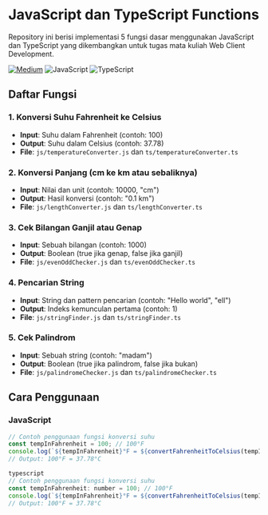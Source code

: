 # JavaScript dan TypeScript Functions

Repository ini berisi implementasi 5 fungsi dasar menggunakan JavaScript dan TypeScript yang dikembangkan untuk tugas mata kuliah Web Client Development.

[![Medium](https://img.shields.io/badge/Medium-12100E?style=for-the-badge&logo=medium&logoColor=white)](https://bit.ly/4k4DSky)
![JavaScript](https://img.shields.io/badge/javascript-%23323330.svg?style=for-the-badge&logo=javascript&logoColor=%23F7DF1E)
![TypeScript](https://img.shields.io/badge/typescript-%23007ACC.svg?style=for-the-badge&logo=typescript&logoColor=white)

## Daftar Fungsi

### 1. Konversi Suhu Fahrenheit ke Celsius
- **Input**: Suhu dalam Fahrenheit (contoh: 100)
- **Output**: Suhu dalam Celsius (contoh: 37.78)
- **File**: `js/temperatureConverter.js` dan `ts/temperatureConverter.ts`

### 2. Konversi Panjang (cm ke km atau sebaliknya)
- **Input**: Nilai dan unit (contoh: 10000, "cm")
- **Output**: Hasil konversi (contoh: "0.1 km")
- **File**: `js/lengthConverter.js` dan `ts/lengthConverter.ts`

### 3. Cek Bilangan Ganjil atau Genap
- **Input**: Sebuah bilangan (contoh: 1000)
- **Output**: Boolean (true jika genap, false jika ganjil)
- **File**: `js/evenOddChecker.js` dan `ts/evenOddChecker.ts`

### 4. Pencarian String
- **Input**: String dan pattern pencarian (contoh: "Hello world", "ell")
- **Output**: Indeks kemunculan pertama (contoh: 1)
- **File**: `js/stringFinder.js` dan `ts/stringFinder.ts`

### 5. Cek Palindrom
- **Input**: Sebuah string (contoh: "madam")
- **Output**: Boolean (true jika palindrom, false jika bukan)
- **File**: `js/palindromeChecker.js` dan `ts/palindromeChecker.ts`

## Cara Penggunaan

### JavaScript
```javascript
// Contoh penggunaan fungsi konversi suhu
const tempInFahrenheit = 100; // 100°F
console.log(`${tempInFahrenheit}°F = ${convertFahrenheitToCelsius(tempInFahrenheit)}°C`);
// Output: 100°F = 37.78°C

typescript
// Contoh penggunaan fungsi konversi suhu
const tempInFahrenheit: number = 100; // 100°F
console.log(`${tempInFahrenheit}°F = ${convertFahrenheitToCelsius(tempInFahrenheit)}°C`);
// Output: 100°F = 37.78°C